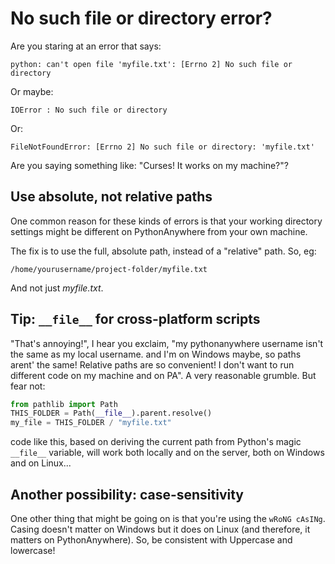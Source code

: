 
<!--
.. title: No such file or Directory?
.. slug: NoSuchFileOrDirectory
.. date: 2016-12-17 14:35:28 UTC+01:00
.. tags:
.. category:
.. link:
.. description:
.. type: text
-->


# No such file or directory error?

Are you staring at an error that says:

```text
python: can't open file 'myfile.txt': [Errno 2] No such file or directory
```

Or maybe:

```text
IOError : No such file or directory
```

Or:

```text
FileNotFoundError: [Errno 2] No such file or directory: 'myfile.txt'
```

Are you saying something like: "Curses!  It works on my machine?"?


## Use absolute, not relative paths

One common reason for these kinds of errors is that your working directory settings might be different on PythonAnywhere from your own machine.

The fix is to use the full, absolute path, instead of a "relative" path.  So, eg:

    /home/yourusername/project-folder/myfile.txt

And not just *myfile.txt*.


## Tip: `__file__` for cross-platform scripts

"That's annoying!", I hear you exclaim, "my pythonanywhere username isn't the same as my local username.  and I'm on Windows maybe, so paths arent' the same!  Relative paths are so convenient! I don't want to run different code on my machine and on PA". A very reasonable grumble. But fear not:


```python
from pathlib import Path
THIS_FOLDER = Path(__file__).parent.resolve()
my_file = THIS_FOLDER / "myfile.txt"
```

code like this, based on deriving the current path from Python's magic
`__file__` variable, will work both locally and on the server, both on
Windows and on Linux...


## Another possibility: case-sensitivity

One other thing that might be going on is that you're using the `wRoNG cAsINg`.
Casing doesn't matter on Windows but it does on Linux (and therefore, it
matters on PythonAnywhere).  So, be consistent with Uppercase and lowercase!

